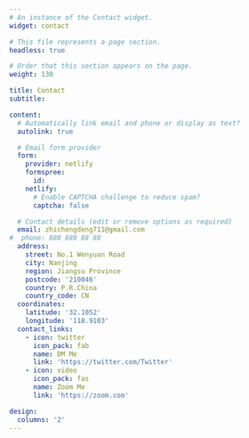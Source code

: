```yaml
---
# An instance of the Contact widget.
widget: contact

# This file represents a page section.
headless: true

# Order that this section appears on the page.
weight: 130

title: Contact
subtitle:

content:
  # Automatically link email and phone or display as text?
  autolink: true

  # Email form provider
  form:
    provider: netlify
    formspree:
      id:
    netlify:
      # Enable CAPTCHA challenge to reduce spam?
      captcha: false

  # Contact details (edit or remove options as required)
  email: zhichengdeng711@gmail.com
#  phone: 888 888 88 88
  address:
    street: No.1 Wenyuan Road
    city: Nanjing
    region: Jiangsu Province
    postcode: '210046'
    country: P.R.China
    country_code: CN
  coordinates:
    latitude: '32.1052'
    longitude: '118.9103'
  contact_links:
    - icon: twitter
      icon_pack: fab
      name: DM Me
      link: 'https://twitter.com/Twitter'
    - icon: video
      icon_pack: fas
      name: Zoom Me
      link: 'https://zoom.com'

design:
  columns: '2'
---
```

